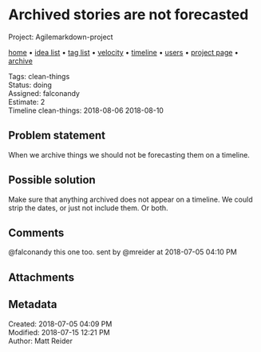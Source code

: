 # Archived stories are not forecasted

Project: Agilemarkdown-project

[home](../index.md) • [idea list](../ideas.md) • [tag list](../tags.md) • [velocity](../velocity.md) • [timeline](../timeline.md) • [users](../users.md) • [project page](../agilemarkdown-project.md) • [archive](archive.md)

Tags: clean-things  
Status: doing  
Assigned: falconandy  
Estimate: 2  
Timeline clean-things: 2018-08-06 2018-08-10  

## Problem statement

When we archive things we should not be forecasting them on a timeline.

## Possible solution

Make sure that anything archived does not appear on a timeline. We could strip the dates, or just not include them. Or both.

## Comments

@falconandy this one too.
sent by @mreider at 2018-07-05 04:10 PM

## Attachments


## Metadata

Created: 2018-07-05 04:09 PM  
Modified: 2018-07-15 12:21 PM  
Author: Matt Reider  
